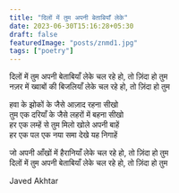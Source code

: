 ```yaml
---
title: "दिलों में तुम अपनी बेताबियाँ लेके"
date: 2023-06-30T15:16:28+05:30
draft: false
featuredImage: "posts/znmd1.jpg"
tags: ["poetry"]
---
```


दिलों में तुम अपनी बेताबियाँ लेके चल रहे हो, तो ज़िंदा हो तुम  
नज़र में ख्वाबों की बिजलियाँ लेके चल रहे हो, तो ज़िंदा हो तुम  
  
हवा के झोकों के जैसे आज़ाद रहना सीखो  
तुम एक दरियाँ के जैसे लहरों में बहना सीखो  
हर एक लम्हें से तुम मिलो खोले अपनी बाहें  
हर एक पल एक नया समा देखे यह निगाहें  
  
जो अपनी आँखों में हैरानियाँ लेके चल रहे हो, तो ज़िंदा हो तुम  
दिलों में तुम अपनी बेताबियाँ लेके चल रहे हो, तो ज़िंदा हो तुम  

Javed Akhtar
